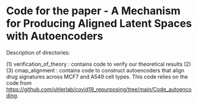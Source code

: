 # Code for the paper - A Mechanism for Producing Aligned Latent Spaces with Autoencoders 

Description of directories: 

(1) verification_of_theory : contains code to verify our theoretical results
(2) 
(3) cmap_alignment : contains code to construct autoencoders that align drug signatures across MCF7 and A549 cell types.  This code relies on the code from https://github.com/uhlerlab/covid19_repurposing/tree/main/Code_autoencoding.
